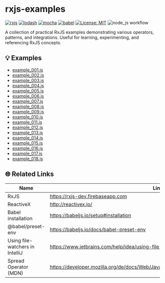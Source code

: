 # rxjs-examples

[![rxjs](https://img.shields.io/badge/rxjs-6.2.2-brightgreen.svg)](https://www.npmjs.com/package/rxjs/v/6.2.2)
[![lodash](https://img.shields.io/badge/lodash-4.17.21-blue.svg?logo=lodash)](https://www.npmjs.com/package/lodash/v/4.17.21)
[![mocha](https://img.shields.io/badge/mocha-11.7.0-red.svg?logo=mocha)](https://www.npmjs.com/package/mocha/v/11.7.0)
[![babel](https://img.shields.io/badge/babel-7.16-yellow.svg?logo=babel)](https://www.npmjs.com/package/@babel/core/v/7.16.0)
[![License: MIT](https://img.shields.io/badge/License-MIT-yellow.svg)](https://github.com/hofiorg/dependabot-alerts/blob/main/LICENSE)
![node_js workflow](https://github.com/hofiorg/rxjs-examples/actions/workflows/node.js.yml/badge.svg)

A collection of practical RxJS examples demonstrating various operators, patterns, and integrations. Useful for learning, experimenting, and referencing RxJS concepts.

## 💡 Examples

- [example_001.js](src/example_001.js)
- [example_002.js](src/example_002.js)
- [example_003.js](src/example_003.js)
- [example_004.js](src/example_004.js)
- [example_005.js](src/example_005.js)
- [example_006.js](src/example_006.js)
- [example_007.js](src/example_007.js)
- [example_008.js](src/example_008.js)
- [example_009.js](src/example_009.js)
- [example_010.js](src/example_010.js)
- [example_011.js](src/example_011.js)
- [example_012.js](src/example_012.js)
- [example_013.js](src/example_013.js)
- [example_014.js](src/example_014.js)
- [example_015.js](src/example_015.js)
- [example_016.js](src/example_016.js)
- [example_017.js](src/example_017.js)
- [example_018.js](src/example_018.js)

## 🌐 Related Links

| Name                            | Link                                                                                       |
|---------------------------------|--------------------------------------------------------------------------------------------|
| RxJS                            | <https://rxjs-dev.firebaseapp.com>                                                         |
| ReactiveX                       | <http://reactivex.io/>                                                                     |
| Babel installation              | <https://babeljs.io/setup#installation>                                                    |
| @babel/preset-env               | <https://babeljs.io/docs/babel-preset-env>                                                 |
| Using file-watchers in IntelliJ | <https://www.jetbrains.com/help/idea/using-file-watchers.html>                             |
| Spread Operator (MDN)           | <https://developer.mozilla.org/de/docs/Web/JavaScript/Reference/Operators/Spread_operator> |
